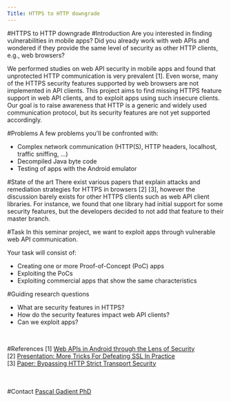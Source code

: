 ```yaml
---
Title: HTTPS to HTTP downgrade
---
```

#HTTPS to HTTP downgrade
#Introduction
Are you interested in finding vulnerabilities in mobile apps?
Did you already work with web APIs and wondered if they provide the same level of security as other HTTP clients, e.g., web browsers?

We performed studies on web API security in mobile apps and found that unprotected HTTP communication is very prevalent [1]. 
Even worse, many of the HTTPS security features supported by web browsers are not implemented in API clients.
This project aims to find missing HTTPS feature support in web API clients, and to exploit apps using such insecure clients.
Our goal is to raise awareness that HTTP is a generic and widely used communication protocol, but its security features are not yet supported accordingly.

#Problems
A few problems you'll be confronted with:

-  Complex network communication (HTTP(S), HTTP headers, localhost, traffic sniffing, ...)
-  Decompiled Java byte code
-  Testing of apps with the Android emulator

#State of the art
There exist various papers that explain attacks and remediation strategies for HTTPS in browsers [2] [3], however the discussion barely exists for other HTTPS clients such as web API client libraries.
For instance, we found that one library had initial support for some security features, but the developers decided to not add that feature to their master branch.

#Task
In this seminar project, we want to exploit apps through vulnerable web API communication.<br>

Your task will consist of:<br>

-  Creating one or more Proof-of-Concept (PoC) apps
-  Exploiting the PoCs
-  Exploiting commercial apps that show the same characteristics

#Guiding research questions

-  What are security features in HTTPS?
-  How do the security features impact web API clients?
-  Can we exploit apps?
<br>

#References
[1] [Web APIs in Android through the Lens of Security](%base_url%/archive/papers/Gadi20a.pdf)<br>
[2] [Presentation: More Tricks For Defeating SSL In Practice](https://infocon.org/cons/Hack.lu/2009/Presentations/moxie-marlinspike-some_tricks_for_defeating_ssl_in_practice.pdf)<br>
[3] [Paper: Bypassing HTTP Strict Transport Security](https://paper.bobylive.com/Meeting_Papers/BlackHat/Europe-2014/eu-14-Selvi-Bypassing-HTTP-Strict-Transport-Security-wp.pdf)<br>
<br><br>

#Contact 
[Pascal Gadient PhD](%base_url%/staff/PascalGadient)
